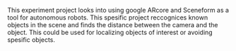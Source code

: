 This experiment project looks into using google ARcore and Sceneform as a tool for autonomous robots. This spesific project reccognices known objects in the scene and finds the distance between the camera and the object. This could be used for localizing objects of interest or avoiding spesific objects. 
